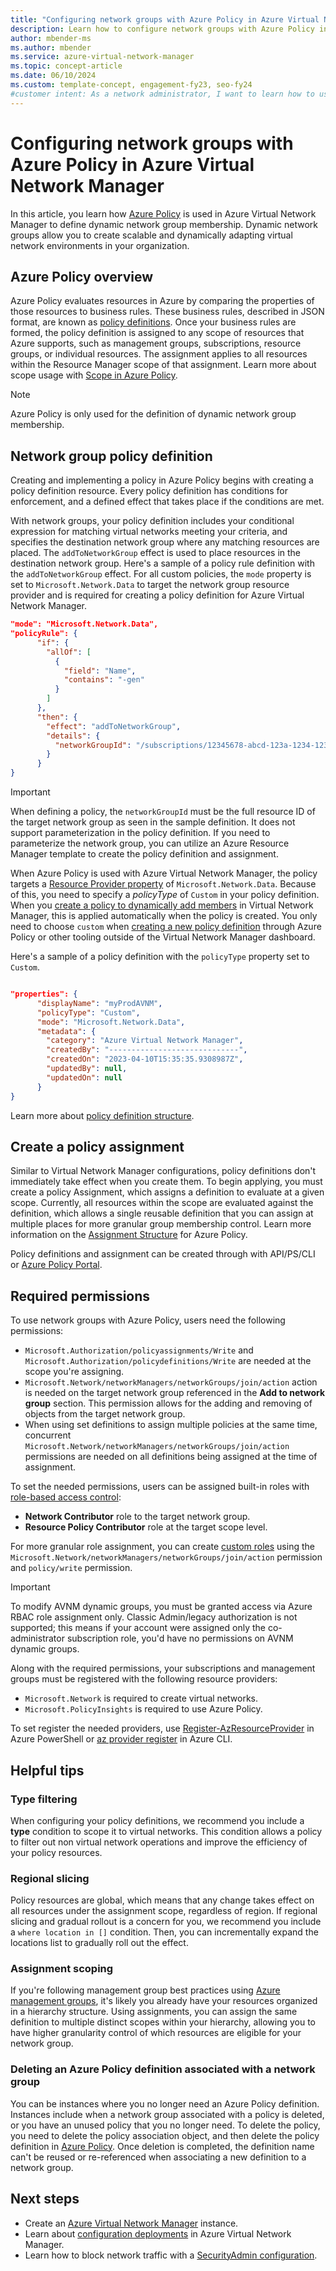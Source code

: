 ```yaml
---
title: "Configuring network groups with Azure Policy in Azure Virtual Network Manager"
description: Learn how to configure network groups with Azure Policy in Azure Virtual Network Manager to create scalable and dynamic virtual network environments. Optimize your network group membership control with policy definitions and assignments.
author: mbender-ms
ms.author: mbender
ms.service: azure-virtual-network-manager
ms.topic: concept-article
ms.date: 06/10/2024
ms.custom: template-concept, engagement-fy23, seo-fy24
#customer intent: As a network administrator, I want to learn how to use Azure Policy to define dynamic network group membership in Azure Virtual Network Manager so that I can create scalable and dynamically adapting virtual network environments in my organization.
---
```


# Configuring network groups with Azure Policy in Azure Virtual Network Manager

In this article, you learn how [Azure Policy](../governance/policy/overview.md) is used in Azure Virtual Network Manager to define dynamic network group membership. Dynamic network groups allow you to create scalable and dynamically adapting virtual network environments in your organization.

## Azure Policy overview

Azure Policy evaluates resources in Azure by comparing the properties of those resources to business rules. These business rules, described in JSON format, are known as [policy definitions](#network-group-policy-definition). Once your business rules are formed, the policy definition is assigned to any scope of resources that Azure supports, such as management groups, subscriptions, resource groups, or individual resources. The assignment applies to all resources within the Resource Manager scope of that assignment. Learn more about scope usage with [Scope in Azure Policy](../governance/policy/concepts/scope.md).

> [!NOTE]
> Azure Policy is only used for the definition of dynamic network group membership.


## Network group policy definition

Creating and implementing a policy in Azure Policy begins with creating a policy definition resource. Every policy definition has conditions for enforcement, and a defined effect that takes place if the conditions are met.

With network groups, your policy definition includes your conditional expression for matching virtual networks meeting your criteria, and specifies the destination network group where any matching resources are placed. The `addToNetworkGroup` effect is used to place resources in the destination network group. Here's a sample of a policy rule definition with the `addToNetworkGroup` effect. For all custom policies, the `mode` property is set to `Microsoft.Network.Data` to target the network group resource provider and is required for creating a policy definition for Azure Virtual Network Manager.

```json
"mode": "Microsoft.Network.Data",
"policyRule": {
      "if": {
        "allOf": [
          {
            "field": "Name",
            "contains": "-gen"
          }
        ]
      },
      "then": {
        "effect": "addToNetworkGroup",
        "details": {
          "networkGroupId": "/subscriptions/12345678-abcd-123a-1234-1234abcd7890/resourceGroups/myResourceGroup2/providers/Microsoft.Network/networkManagers/myAVNM/networkGroups/myNG"
        }
      }
}

```

> [!IMPORTANT]
> When defining a policy, the `networkGroupId` must be the full resource ID of the target network group as seen in the sample definition. It does not support parameterization in the policy definition. If you need to parameterize the network group, you can utilize an Azure Resource Manager template to create the policy definition and assignment.

When Azure Policy is used with Azure Virtual Network Manager, the policy targets a [Resource Provider property](../governance/policy/concepts/definition-structure.md#resource-provider-modes) of `Microsoft.Network.Data`. Because of this, you need to specify a *policyType* of `Custom` in your policy definition. When you [create a policy to dynamically add members](how-to-exclude-elements.md) in Virtual Network Manager, this is applied automatically when the policy is created. You only need to choose `custom` when [creating a new policy definition](../governance/policy/tutorials/create-and-manage.md) through Azure Policy or other tooling outside of the Virtual Network Manager dashboard.

Here's a sample of a policy definition with the `policyType` property set to `Custom`.

```json

"properties": {
      "displayName": "myProdAVNM",
      "policyType": "Custom",
      "mode": "Microsoft.Network.Data",
      "metadata": {
        "category": "Azure Virtual Network Manager",
        "createdBy": "-----------------------------",
        "createdOn": "2023-04-10T15:35:35.9308987Z",
        "updatedBy": null,
        "updatedOn": null
      }
}

```
Learn more about [policy definition structure](../governance/policy/concepts/definition-structure.md).

## Create a policy assignment

Similar to Virtual Network Manager configurations, policy definitions don't immediately take effect when you create them. To begin applying, you must create a policy Assignment, which assigns a definition to evaluate at a given scope. Currently, all resources within the scope are evaluated against the definition, which allows a single reusable definition that you can assign at multiple places for more granular group membership control. Learn more information on the [Assignment Structure](../governance/policy/concepts/assignment-structure.md) for Azure Policy.
  
Policy definitions and assignment can be created through with API/PS/CLI or [Azure Policy Portal]().

## Required permissions

To use network groups with Azure Policy, users need the following permissions:
- `Microsoft.Authorization/policyassignments/Write` and `Microsoft.Authorization/policydefinitions/Write` are needed at the scope you're assigning.
- `Microsoft.Network/networkManagers/networkGroups/join/action` action is needed on the target network group referenced in the **Add to network group** section. This permission allows for the adding and removing of objects from the target network group.
- When using set definitions to assign multiple policies at the same time, concurrent `Microsoft.Network/networkManagers/networkGroups/join/action` permissions are needed on all definitions being assigned at the time of assignment.

To set the needed permissions, users can be assigned built-in roles with [role-based access control](../role-based-access-control/quickstart-assign-role-user-portal.md):
- **Network Contributor** role to the target network group.
- **Resource Policy Contributor** role at the target scope level.

For more granular role assignment, you can create [custom roles](../role-based-access-control/custom-roles-portal.md) using the `Microsoft.Network/networkManagers/networkGroups/join/action` permission and `policy/write` permission.

> [!IMPORTANT]
> To modify AVNM dynamic groups, you must be granted access via Azure RBAC role assignment only.
> Classic Admin/legacy authorization is not supported; this means if your account were
> assigned only the co-administrator subscription role, you'd have no permissions on AVNM
> dynamic groups.

Along with the required permissions, your subscriptions and management groups must be registered with the following resource providers:
- `Microsoft.Network` is required to create virtual networks.
- `Microsoft.PolicyInsights` is required to use Azure Policy.

To set register the needed providers, use [Register-AzResourceProvider](/powershell/module/az.resources/register-azresourceprovider) in Azure PowerShell or [az provider register](/cli/azure/provider) in Azure CLI.

## Helpful tips

### Type filtering

When configuring your policy definitions, we recommend you include a **type** condition to scope it to virtual networks. This condition allows a policy to filter out non virtual network operations and improve the efficiency of your policy resources.

### Regional slicing

Policy resources are global, which means that any change takes effect on all resources under the assignment scope, regardless of region. If regional slicing and gradual rollout is a concern for you, we recommend you include a `where location in []` condition. Then, you can incrementally expand the locations list to gradually roll out the effect.

### Assignment scoping
If you're following management group best practices using [Azure management groups](../governance/management-groups/overview.md), it's likely you already have your resources organized in a hierarchy structure. Using assignments, you can assign the same definition to multiple distinct scopes within your hierarchy, allowing you to have higher granularity control of which resources are eligible for your network group.

### Deleting an Azure Policy definition associated with a network group

You can be instances where you no longer need an Azure Policy definition. Instances include when a network group associated with a policy is deleted, or you have an unused policy that you no longer need. To delete the policy, you need to delete the policy association object, and then delete the policy definition in [Azure Policy](../governance/policy/tutorials/create-custom-policy-definition.md#clean-up-resources). Once deletion is completed, the definition name can't be reused or re-referenced when associating a new definition to a network group.

## Next steps

- Create an [Azure Virtual Network Manager](create-virtual-network-manager-portal.md) instance.
- Learn about [configuration deployments](concept-deployments.md) in Azure Virtual Network Manager.
- Learn how to block network traffic with a [SecurityAdmin configuration](how-to-block-network-traffic-portal.md).